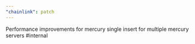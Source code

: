 ```yaml
---
"chainlink": patch
---
```


Performance improvements for mercury single insert for multiple mercury servers #internal
